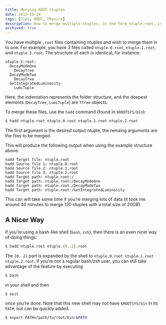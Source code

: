 ```yaml
---
title: Merging ROOT ntuples
date: 2012-10-28
tags: [Tips, ROOT, Physics]
description: How to merge multiple ntuples, in the form ntuple.root, in to a single file.
archived: true
---
```


You have multiple `.root` files containing ntuples and wish to merge them in to one. For example, you have 3 files called `ntuple.0.root`, `ntuple.1.root`, and `ntuple.2.root`. The structure of each is identical, for instance:

```
ntuple.X.root:
  DecayModeOne
    DecayTree
  DecayModeTwo
    DecayTree
  GetIntegratedLuminosity
    LumiTuple
```

Here, the indentation represents the folder structure, and the deepest elements (`DecayTree`, `LumiTuple`) are `TTree` objects.

To merge these files, use the `hadd` command (found in `$ROOTSYS/bin`):

```bash
$ hadd ntuple.root ntuple.0.root ntuple.1.root ntuple.2.root
```

The first argument is the desired output ntuple, the remaing arguments are the files to be merged.

This will produce the following output when using the example structure above:

```
hadd Target file: ntuple.root
hadd Source file 1: ntuple.0.root
hadd Source file 2: ntuple.1.root
hadd Source file 3: ntuple.2.root
hadd Target path: ntuple.root:/
hadd Target path: ntuple.root:/DecayModeOne
hadd Target path: ntuple.root:/DecayModeTwo
hadd Target path: ntuple.root:/GetIntegratedLuminosity
```

This can will take some time if you’re merging lots of data (it took me around 40 minutes to merge 120 ntuples with a total size of 20GB).

A Nicer Way
-----------

If you’re using a bash-like shell (`bash`, `zsh`), then there is an even nicer way of doing things:

```bash
$ hadd ntuple.root ntuple.{0..2}.root
```

The `{0..2}` part is expanded by the shell to `ntuple.0.root ntuple.1.root ntuple.2.root`. If you’re not a regular bash/zsh user, you can still take advantage of the feature by executing

```bash
$ bash
```

in your shell and then

```bash
$ exit
```

once you’re done. Note that this new shell may not have `$ROOTSYS/bin` in its `PATH`, but can be quickly added.

```bash
$ export PATH=/path/to/root/bin:$PATH
```
